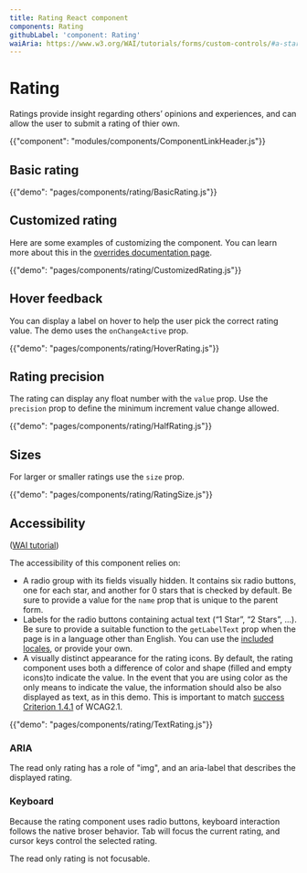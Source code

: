 ```yaml
---
title: Rating React component
components: Rating
githubLabel: 'component: Rating'
waiAria: https://www.w3.org/WAI/tutorials/forms/custom-controls/#a-star-rating
---
```


# Rating

<p class="description">Ratings provide insight regarding others’ opinions and experiences, and can allow the user to submit a rating of thier own.</p>

{{"component": "modules/components/ComponentLinkHeader.js"}}

## Basic rating

{{"demo": "pages/components/rating/BasicRating.js"}}

## Customized rating

Here are some examples of customizing the component. You can learn more about this in the
[overrides documentation page](/customization/components/).

{{"demo": "pages/components/rating/CustomizedRating.js"}}

## Hover feedback

You can display a label on hover to help the user pick the correct rating value.
The demo uses the `onChangeActive` prop.

{{"demo": "pages/components/rating/HoverRating.js"}}

## Rating precision

The rating can display any float number with the `value` prop.
Use the `precision` prop to define the minimum increment value change allowed.

{{"demo": "pages/components/rating/HalfRating.js"}}

## Sizes

For larger or smaller ratings use the `size` prop.

{{"demo": "pages/components/rating/RatingSize.js"}}

## Accessibility

([WAI tutorial](https://www.w3.org/WAI/tutorials/forms/custom-controls/#a-star-rating))

The accessibility of this component relies on:

- A radio group with its fields visually hidden.
  It contains six radio buttons, one for each star, and another for 0 stars that is checked by default. Be sure to provide a value for the `name` prop that is unique to the parent form.
- Labels for the radio buttons containing actual text (“1 Star”, “2 Stars”, …).
  Be sure to provide a suitable function to the `getLabelText` prop when the page is in a language other than English. You can use the [included locales](https://material-ui.com/guides/localization/), or provide your own.
- A visually distinct appearance for the rating icons.
  By default, the rating component uses both a difference of color and shape (filled and empty icons)to indicate the value. In the event that you are using color as the only means to indicate the value, the information should also be also displayed as text, as in this demo. This is important to match [success Criterion 1.4.1](https://www.w3.org/TR/WCAG21/#use-of-color) of WCAG2.1.

{{"demo": "pages/components/rating/TextRating.js"}}

### ARIA

The read only rating has a role of "img", and an aria-label that describes the displayed rating.

### Keyboard

Because the rating component uses radio buttons, keyboard interaction follows the native broser behavior. Tab will focus the current rating, and cursor keys control the selected rating.

The read only rating is not focusable.
